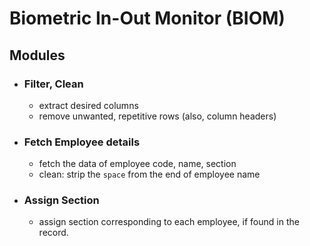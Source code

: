 # Biometric In-Out Monitor (BIOM) 
## Modules
* ### Filter, Clean
	- extract desired columns
	- remove unwanted, repetitive rows (also, column headers)
* ### Fetch Employee details
	- fetch the data of employee code, name, section
	- clean: strip the `space` from the end of employee name
* ### Assign Section
	- assign section corresponding to each employee, if found in the record.
